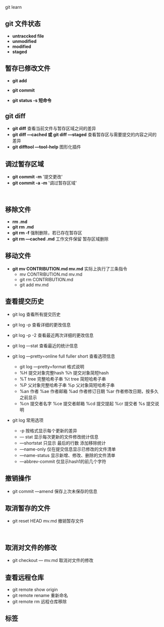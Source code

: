 git learn

## git 文件状态

* **untraccked file**
* **unmodified**
* **modified**
* **staged**



## 暂存已修改文件

* **git add**

* **git commit**

* **git status -s 短命令**


## git diff

* **git diff** 查看当前文件与暂存区域之间的差异
* **git diff —cached 或 git diff —staged** 查看暂存区与需要提交的内容之间的差异
* **git difftool —tool-help**  图形化插件

## 调过暂存区域

* **git commit -m** '提交更改'
* **git commit -a -m**  '调过暂存区域'

​    

## 移除文件

* **rm .md** 
* **git rm .md**
* **git rm -f** 强制删除，若已存在暂存区
* **git rm —cached .md** 工作文件保留  暂存区域删除



## 移动文件

* **git mv CONTRIBUTION.md mv.md** 实际上执行了三条指令
  * mv CONTRIBUTION.md mv.md
  * git rm CONTRIBUTION.md
  * git add mv.md



## 查看提交历史

* git log 查看所有提交历史

* git log -p 查看详细的更改信息

* git log -p -2 查看最近两次详细的更改信息

* git log —stat 查看最近的统计信息

* git log —pretty=online full fuller short 查看选项信息

  * git log —pretty=format 格式说明
  * %H 提交对象完整hash %h 提交对象简短hash
  * %T tree 完整哈希子串 %t tree 简短哈希子串
  * %P 父对象完整哈希子串 %p 父对象简短哈希子串
  * %an 作者            %ae 作者邮箱 %ad 作者修订日期 %ar 作者修改日期，按多久之前显示
  * %cn 提交者名字 %ce 提交者邮箱 %cd 提交提起 %cr 提交者 %s 提交说明

* git log 常用选项

  * -p 按格式显示每个更新的差异
  * — stat 显示每次更新的文件修改统计信息
  * —shortstat 只显示 最后的行数 添加移除统计
  * —name-only 仅在提交信息显示已修改的文件清单
  * —name-status 显示新增、修改、删除的文件清单
  * —abbrev-commit 仅显示hash1的前几个字符


## 撤销操作

* git commit —amend 保存上次未保存的信息



## 取消暂存的文件

* git reset HEAD mv.md 撤销暂存文件

  ​

## 取消对文件的修改

* git checkout — mv.md 取消对文件的修改

## 查看远程仓库

* git remote show origin
* git remote rename 重新命名
* git remote rm  远程仓库移除

## 标签






